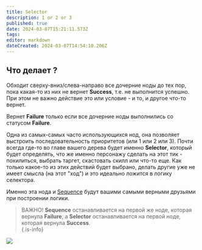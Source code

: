 ```yaml
---
title: Selector
description: 1 or 2 or 3
published: true
date: 2024-03-07T15:21:11.573Z
tags: 
editor: markdown
dateCreated: 2024-03-07T14:54:10.206Z
---
```


## Что делает ?
Обходит сверху-вниз/слева-направо все дочерние ноды до тех пор, пока какая-то из них не вернет **Success**, т.е. не выполнится успешно. При этом не важно действие это или условие - и то, и другое что-то вернет.

Вернет **Failure** только если все дочерние ноды выполнились со статусом **Failure**. 

Одна из самых-самых часто использующихся нод, она позволяет выстроить последовательность приоритетов (или 1 или 2 или 3). Почти всегда где-то во главе вашего дерева будет именно **Selector**, который будет определять, что же именно персонажу сделать на этот тик - похилиться, выбрать таргет, скастовать скилл или что-то еще. Как только какое-то из этих действий будет выбрано, делать другие уже не имеет смысла (на этот "ход") и это идеально ложится в логику селектора.

Именно эта нода и [Sequence](/ru/behavior-trees/nodes/sequence) будут вашими самыми верными друзьями при построении логики. 

> ВАЖНО! **Sequence** останавливается на первой же ноде, которая вернула **Failure**, а **Selector** останавливается на первой ноде, которая вернула **Success**.  
{.is-info}

![](https://i.imgur.com/pgaOalh.png)